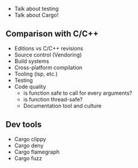 - Talk about testing
- Talk about Cargo!

## Comparison with C/C++

- Editions vs C/C++ revisions
- Source control (Vendoring)
- Build systems
- Cross-platform compilation
- Tooling (lsp, etc.)
- Testing
- Code quality
	- is function safe to call for every arguments?
	- is function thread-safe?
	- Documentation tool and culture

## Dev tools

- Cargo clippy
- Cargo deny
- Cargo flamegraph
- Cargo fuzz
